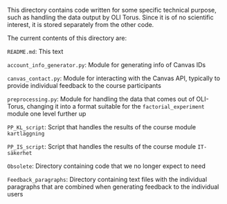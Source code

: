 This directory contains code written for some specific technical purpose, such as handling the data output by OLI Torus. Since it is of no scientific interest, it is stored separately from the other code.

The current contents of this directory are:

`README.md`: This text

`account_info_generator.py`: Module for generating info of Canvas IDs

`canvas_contact.py`: Module for interacting with the Canvas API, typically to provide individual feedback to the course participants

`preprocessing.py`: Module for handling the data that comes out of OLI-Torus, changing it into a format suitable for the `factorial_experiment` module one level further up

`PP_KL_script`: Script that handles the results of the course module `kartläggning`

`PP_IS_script`: Script that handles the results of the course module `IT-säkerhet`

`Obsolete`: Directory containing code that we no longer expect to need

`Feedback_paragraphs`: Directory containing text files with the individual paragraphs that are combined when generating feedback to the individual users
